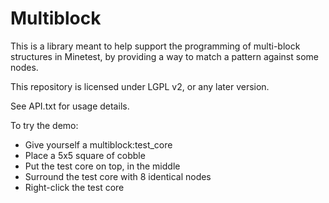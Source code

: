 Multiblock
==========
This is a library meant to help support the programming of multi-block
structures in Minetest, by providing a way to match a pattern against some
nodes.

This repository is licensed under LGPL v2, or any later version.

See API.txt for usage details.

To try the demo:
 - Give yourself a multiblock:test_core
 - Place a 5x5 square of cobble
 - Put the test core on top, in the middle
 - Surround the test core with 8 identical nodes
 - Right-click the test core